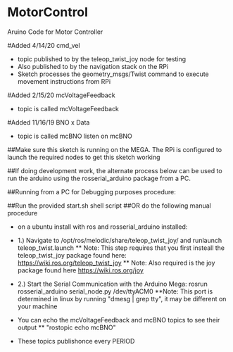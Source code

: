 # MotorControl
Aruino Code for Motor Controller

#Added 4/14/20 cmd_vel
* topic published to by the teleop_twist_joy node for testing
* Also published to by the navigation stack on the RPi
* Sketch processes the geometry_msgs/Twist command to execute movement instructions from RPi

#Added 2/15/20 mcVoltageFeedback
* topic is called mcVoltageFeedback

#Added 11/16/19 BNO x Data
* topic is called mcBNO listen on mcBNO

##Make sure this sketch is running on the MEGA. The RPi is configured to launch the required nodes to get this sketch working

##If doing development work, the alternate process below can be used to run the arduino using the rosserial_arduino package from a PC.

##Running from a PC for Debugging purposes procedure:

##Run the provided start.sh shell script
##OR do the following manual procedure
* on a ubuntu install with ros and rosserial_arduino installed:
* 1.) Navigate to /opt/ros/melodic/share/teleop_twist_joy/ and runlaunch teleop_twist.launch
** Note: This step requires that you first insteall the teleop_twist_joy package found here: https://wiki.ros.org/teleop_twist_joy
** Note: Also required is the joy package found here https://wiki.ros.org/joy

* 2.) Start the Serial Communication with the Arduino Mega: 
  rosrun rosserial_arduino serial_node.py /dev/ttyACM0
  **Note: This port is determined in linux by running "dmesg | grep tty", it may be different on your machine
  
 * You can echo the mcVoltageFeedback and mcBNO topics to see their output
 ** "rostopic echo mcBNO"
 * These topics publishonce every PERIOD
